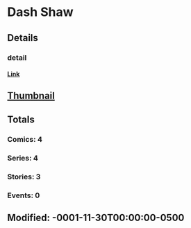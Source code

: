 # Dash  Shaw 
## Details
### detail
#### [Link](http://marvel.com/comics/creators/8324/dash_shaw?utm_campaign=apiRef&utm_source=225578a89fc76f3d20fbffda5d17a88d)
## [Thumbnail](http://i.annihil.us/u/prod/marvel/i/mg/1/20/4bb3bba51fc0b.jpg)
## Totals
### Comics: 4
### Series: 4
### Stories: 3
### Events: 0
## Modified: -0001-11-30T00:00:00-0500